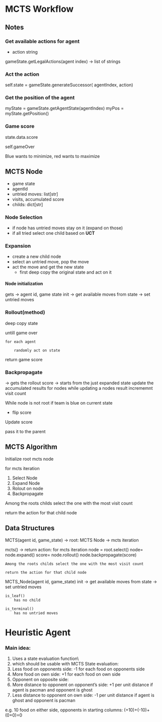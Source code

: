 # MCTS Workflow
## Notes

### Get available actions for agent 
- action string

gameState.getLegalActions(agent index) -> list of strings


### Act the action
self.state = gameState.generateSuccessor( agentIndex, action)


### Get the position of the agent
myState = gameState.getAgentState(agentIndex)
myPos = myState.getPosition()

### Game score

state.data.score

self.gameOver

Blue wants to minimize, red wants to maximize

## MCTS Node

- game state
- agentId
- untried moves: list[str]
- visits, accumulated score
- childs: dict[str]

### Node Selection

- if node has untried moves stay on it (expand on those)
- if all tried select one child based on **UCT**

### Expansion
- create a new child node
- select an untried move, pop the move
- act the move and get the new state
    - first deep copy the original state and act on it

#### Node initialization
gets -> agent id, game state
init
    -> get available moves from state -> set untried moves

### Rollout(method)

deep copy state

untill game over

    for each agent

        randomly act on state
return game score
    
### Backpropagate
-> gets the rollout score
-> starts from the just expanded state
update the accumulated results for nodes 
while updating a nodes result incrememnt visit count

While node is not root
if team is blue on current state
- flip score  

Update score

pass it to the parent


## MCTS Algorithm

Initialize root mcts node

for mcts iteration
1. Select Node
2. Expand Node
3. Rolout on node
4. Backpropagate

Among the roots childs select the one with the most visit count 

return the action for that child node



## Data Structures

MCTS(agent id, game_state)
-> root: MCTS Node
-> mcts iteration

mcts() -> return action:
    for mcts iteration
        node = root.select()
        node= node.expand()
        score= node.rollout()
        node.backpropagate(score)

    Among the roots childs select the one with the most visit count 

    return the action for that child node



MCTS_Node(agent id, game_state)
    init
    -> get available moves from state -> set untried moves


    is_leaf()
        has no child

    is_terminal()
        has no untried moves



# Heuristic Agent
### Main idea:
1. Uses a state evaluation function\
2. which should be usable with MCTS
State evaluation:
1. Less food on opponents side: -1 for each food on opponents side
2. More food on own side: +1 for each food on own side
3. Opponent on opposite side: 
4. More distance to opponent on opponent’s side: +1 per unit distance if agent is pacman and opponent is ghost
5. Less distance to opponent on own side: -1 per unit distance if agent is ghost and opponent is pacman

e.g. 10 food on either side, opponents in starting columns: (+10)+(-10)+(0+0)=0
